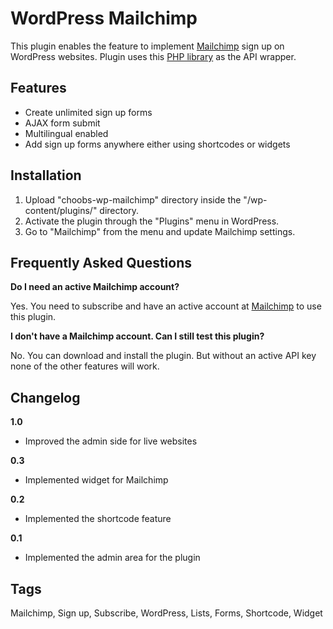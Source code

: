 # WordPress Mailchimp
This plugin enables the feature to implement [Mailchimp](https://www.mailchimp.com) sign up on WordPress websites. Plugin uses this [PHP library](https://bitbucket.org/mailchimp/mailchimp-api-php/overview) as the API wrapper.

## Features
* Create unlimited sign up forms
* AJAX form submit
* Multilingual enabled
* Add sign up forms anywhere either using shortcodes or widgets

## Installation
1. Upload "choobs-wp-mailchimp" directory inside the "/wp-content/plugins/" directory.
2. Activate the plugin through the "Plugins" menu in WordPress.
3. Go to "Mailchimp" from the menu and update Mailchimp settings.

## Frequently Asked Questions
**Do I need an active Mailchimp account?**

Yes. You need to subscribe and have an active account at [Mailchimp](https://www.mailchimp.com) to use this plugin.

**I don't have a Mailchimp account. Can I still test this plugin?**

No. You can download and install the plugin. But without an active API key none of the other features will work.

## Changelog
**1.0**

* Improved the admin side for live websites

**0.3**

* Implemented widget for Mailchimp

**0.2**

* Implemented the shortcode feature

**0.1**

* Implemented the admin area for the plugin

## Tags
Mailchimp, Sign up, Subscribe, WordPress, Lists, Forms, Shortcode, Widget
